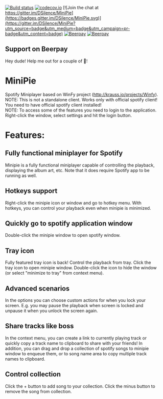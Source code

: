 [![Build status](https://ci.appveyor.com/api/projects/status/xc89lwvclmexie2m?svg=true)](https://ci.appveyor.com/project/DzmitrySafarau/minipie)
[![codecov.io](https://codecov.io/github/DSilence/MiniPie/coverage.svg?branch=develop)](https://codecov.io/github/DSilence/MiniPie?branch=develop)
[![Join the chat at https://gitter.im/DSilence/MiniPie](https://badges.gitter.im/DSilence/MiniPie.svg)](https://gitter.im/DSilence/MiniPie?utm_source=badge&utm_medium=badge&utm_campaign=pr-badge&utm_content=badge)
[![Beerpay](https://beerpay.io/DSilence/MiniPie/badge.svg?style=beer-square)](https://beerpay.io/DSilence/MiniPie)  [![Beerpay](https://beerpay.io/DSilence/MiniPie/make-wish.svg?style=flat-square)](https://beerpay.io/DSilence/MiniPie?focus=wish)

## Support on Beerpay
Hey dude! Help me out for a couple of :beers:!

# MiniPie
Spotify Miniplayer based on WinFy project (http://krauss.io/projects/Winfy).  
NOTE: This is not a standalone client. Works only with official spotify client! You need to have official spotify client installed!  
NOTE: To access some of the features you need to login to the application. Right-click the window, select settings and hit the login button.

# Features:

## Fully functional miniplayer for Spotify
Minipie is a fully functional miniplayer capable of controlling the playback, displaying the album art, etc. Note that it does require Spotify app to be running as well.

## Hotkeys support
Right-click the minipie icon or window and go to hotkey menu. With hotkeys, you can control your playback even when minipie is minimized.

## Quickly go to spotify application window
Double-click the minipie window to open spotify window.

## Tray icon
Fully featured tray icon is back! Control the playback from tray. Click the tray icon to open minipie window. Double-click the icon to hide the window (or select "minimize to tray" from context menu).

## Advanced scenarios
In the options you can choose custom actions for when you lock your screen. E.g. you may pause the playback when screen is locked and unpause it when you unlock the screen again.

## Share tracks like boss
In the context menu, you can create a link to currently playing track or quickly copy a track name to clipboard to share with your friends! In addition, you can drag and drop a collection of spotify songs to minipie window to enqueue them, or to song name area to copy multiple track names to clipboard. 

## Control collection
Click the + button to add song to your collection. Click the minus button to remove the song from collection.

